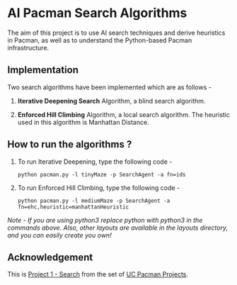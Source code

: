 # AI Pacman Search Algorithms

The aim of this project is to use AI search techniques and derive heuristics in Pacman, as well as to understand the Python-based Pacman infrastructure.

## Implementation

Two search algorithms have been implemented which are as follows - 

1. **Iterative Deepening Search** Algorithm, a blind search algorithm.

2. **Enforced Hill Climbing** Algorithm, a local search algorithm. The heuristic used in this algorithm is Manhattan Distance. 

## How to run the algorithms ?

1. To run Iterative Deepening, type the following code - 

   `python pacman.py -l tinyMaze -p SearchAgent -a fn=ids`

2. To run Enforced Hill Climbing, type the following code - 

   `python pacman.py -l mediumMaze -p SearchAgent -a fn=ehc,heuristic=manhattanHeuristic`

*Note - If you are using python3 replace python with python3 in the commands above. Also, other layouts are available in the layouts directory, and you can easily create you own!*

## Acknowledgement

This is [Project 1 - Search](http://ai.berkeley.edu/search.html) from the set of [UC Pacman Projects](http://ai.berkeley.edu/project_overview.html).

